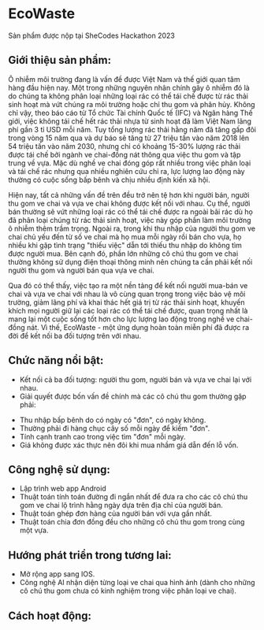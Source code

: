 # EcoWaste
Sản phẩm được nộp tại SheCodes Hackathon 2023
## Giới thiệu sản phẩm:
Ô nhiễm môi trường đang là vấn đề được Việt Nam và thế giới quan tâm hàng đầu hiện nay. Một trong những nguyên nhân chính gây ô nhiễm đó là do chúng ta không phân loại những loại rác có thể tái chế được từ rác thải sinh hoạt mà vứt chúng ra môi trường hoặc chỉ thu gom và phân hủy. Không chỉ vậy, theo báo cáo từ Tổ chức Tài chính Quốc tế (IFC) và Ngân hàng Thế giới, việc không tái chế hết rác thải nhựa từ sinh hoạt đã làm Việt Nam lãng phí gần 3 tỉ USD mỗi năm. Tuy tổng lượng rác thải hằng năm đã tăng gấp đôi trong vòng 15 năm qua và dự báo sẽ tăng từ 27 triệu tấn vào năm 2018 lên 54 triệu tấn vào năm 2030, nhưng chỉ có khoảng 15-30% lượng rác thải được tái chế bởi ngành ve chai-đồng nát thông qua việc thu gom và tập trung về vựa. Mặc dù nghề ve chai đóng góp rất nhiều trong việc phân loại và tái chế rác nhưng qua nhiều nghiên cứu chỉ ra, lực lượng lao động này thường có cuộc sống bấp bênh và chịu nhiều định kiến xã hội.

Hiện nay, tất cả những vấn đề trên đều trở nên tệ hơn khi người bán, người thu gom ve chai và vựa ve chai không được kết nối với nhau. Cụ thể, người bán thường sẽ vứt những loại rác có thể tái chế được ra ngoài bãi rác dù họ đã phân loại chúng từ rác thải sinh hoạt, việc này góp phần làm môi trường ô nhiễm thêm trầm trọng. Ngoài ra, trong khi thu nhập của người thu gom ve chai chủ yếu đến từ số ve chai mà họ mua mỗi ngày rồi bán cho vựa, họ nhiều khi gặp tình trạng "thiếu việc" dẫn tới thiếu thu nhập do không tìm được người mua. Bên cạnh đó, phần lớn những cô chú thu gom ve chai thường không sử dụng điện thoại thông minh nên chúng ta cần phải kết nối người thu gom và người bán qua vựa ve chai.

Qua đó có thể thấy, việc tạo ra một nền tảng để kết nối người mua-bán ve chai và vựa ve chai với nhau là vô cùng quan trọng trong việc bảo vệ môi trường, giảm lãng phí và khai thác hết giá trị từ rác thải sinh hoạt, khuyến khích mọi người giữ lại các loại rác có thể tái chế được, quan trọng nhất là mang lại một cuộc sống tốt hơn cho lực lượng lao động trong nghề ve chai-đồng nát. Vì thế, EcoWaste - một ứng dụng hoàn toàn miễn phí đã được ra đời để kết nối ba đối tượng trên với nhau.
## Chức năng nổi bật:
- Kết nối cả ba đối tượng: người thu gom, người bán và vựa ve chai lại với nhau.
- Giải quyết được bốn vấn đề chính mà các cô chú thu gom thường gặp phải:
+ Thu nhập bấp bênh do có ngày có "đơn", có ngày không.
+ Thường phải đi hàng chục cây số mỗi ngày để kiếm "đơn".
+ Tính cạnh tranh cao trong việc tìm "đơn" mỗi ngày.
+ Giá không được xác thực nên đôi khi mua nhầm giá dẫn đến lỗ vốn.
## Công nghệ sử dụng:
- Lập trình web app Android
- Thuật toán tính toán đường đi ngắn nhất để đưa ra cho các cô chú thu gom ve chai lộ trình hằng ngày dựa trên địa chỉ của người bán.
- Thuật toán ghép đơn hàng của người bán với vựa gần nhất.
- Thuật toán chia đơn đồng đều cho những cô chú thu gom trong cùng một vựa.
## Hướng phát triển trong tương lai:
- Mở rộng app sang IOS.
- Công nghệ AI nhận diện từng loại ve chai qua hình ảnh (dành cho những cô chú thu gom chưa có kinh nghiệm trong việc phân loại ve chai).
## Cách hoạt động:
